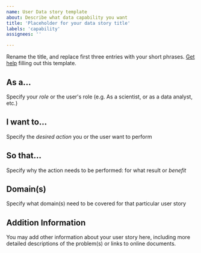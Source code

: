 ```yaml
---
name: User Data story template
about: Describe what data capability you want
title: 'Placeholder for your data story title'
labels: 'capability'
assignees: ''

---
```


Rename the title, and replace first three entries with your short phrases. [Get help](https://github.com/i-adopt/users_stories/blob/master/README.md) filling out this template.

## As a...
Specify your *role* or the user's role (e.g. As a scientist, or as a data analyst, etc.) 

## I want to...
Specify the *desired action* you or the user want to perform 

## So that...
Specify why the action needs to be performed: for what result or *benefit*

## Domain(s)
Specify what domain(s) need to be covered for that particular user story

## Addition Information
You may add other information about your user story here, including more detailed descriptions of the problem(s) or links to online documents.

